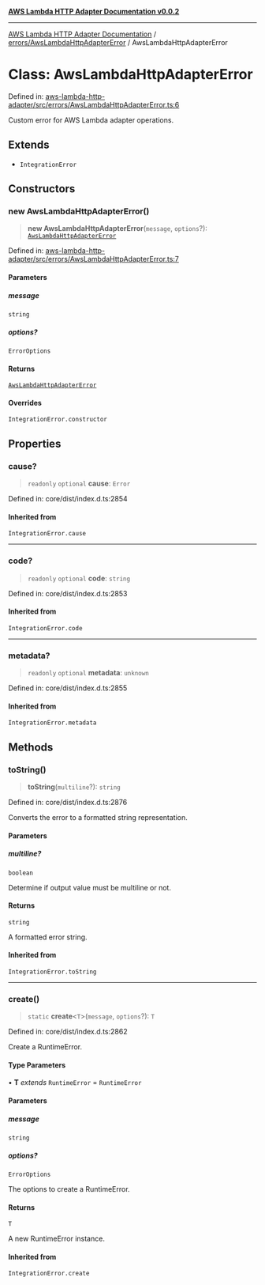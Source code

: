 [**AWS Lambda HTTP Adapter Documentation v0.0.2**](../../../README.md)

***

[AWS Lambda HTTP Adapter Documentation](../../../modules.md) / [errors/AwsLambdaHttpAdapterError](../README.md) / AwsLambdaHttpAdapterError

# Class: AwsLambdaHttpAdapterError

Defined in: [aws-lambda-http-adapter/src/errors/AwsLambdaHttpAdapterError.ts:6](https://github.com/stonemjs/aws-lambda-http-adapter/blob/f289dee0aae635648af98bb65369a05e133b69bc/src/errors/AwsLambdaHttpAdapterError.ts#L6)

Custom error for AWS Lambda adapter operations.

## Extends

- `IntegrationError`

## Constructors

### new AwsLambdaHttpAdapterError()

> **new AwsLambdaHttpAdapterError**(`message`, `options`?): [`AwsLambdaHttpAdapterError`](AwsLambdaHttpAdapterError.md)

Defined in: [aws-lambda-http-adapter/src/errors/AwsLambdaHttpAdapterError.ts:7](https://github.com/stonemjs/aws-lambda-http-adapter/blob/f289dee0aae635648af98bb65369a05e133b69bc/src/errors/AwsLambdaHttpAdapterError.ts#L7)

#### Parameters

##### message

`string`

##### options?

`ErrorOptions`

#### Returns

[`AwsLambdaHttpAdapterError`](AwsLambdaHttpAdapterError.md)

#### Overrides

`IntegrationError.constructor`

## Properties

### cause?

> `readonly` `optional` **cause**: `Error`

Defined in: core/dist/index.d.ts:2854

#### Inherited from

`IntegrationError.cause`

***

### code?

> `readonly` `optional` **code**: `string`

Defined in: core/dist/index.d.ts:2853

#### Inherited from

`IntegrationError.code`

***

### metadata?

> `readonly` `optional` **metadata**: `unknown`

Defined in: core/dist/index.d.ts:2855

#### Inherited from

`IntegrationError.metadata`

## Methods

### toString()

> **toString**(`multiline`?): `string`

Defined in: core/dist/index.d.ts:2876

Converts the error to a formatted string representation.

#### Parameters

##### multiline?

`boolean`

Determine if output value must be multiline or not.

#### Returns

`string`

A formatted error string.

#### Inherited from

`IntegrationError.toString`

***

### create()

> `static` **create**\<`T`\>(`message`, `options`?): `T`

Defined in: core/dist/index.d.ts:2862

Create a RuntimeError.

#### Type Parameters

• **T** *extends* `RuntimeError` = `RuntimeError`

#### Parameters

##### message

`string`

##### options?

`ErrorOptions`

The options to create a RuntimeError.

#### Returns

`T`

A new RuntimeError instance.

#### Inherited from

`IntegrationError.create`
